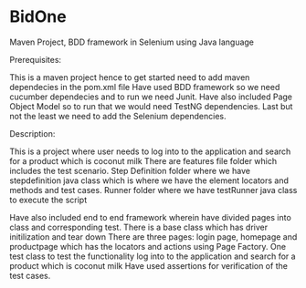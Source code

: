 # BidOne
Maven Project, BDD framework in Selenium using Java language

Prerequisites:

This is a maven project hence to get started need to add maven dependecies in the pom.xml file
Have used BDD framework so we need cucumber dependecies and to run we need Junit.
Have also included Page Object Model so to run that we would need TestNG dependencies.
Last but not the least we need to add the Selenium dependencies.

Description:

This is a project where user needs to log into to the application and search for a product which is coconut milk
There are features file folder which includes the test scenario.
Step Definition folder where we have stepdefinition java class which is where we have the element locators and methods and test cases.
Runner folder where we have testRunner java class to execute the script

Have also included end to end framework wherein have divided pages into class and corresponding test.
There is a base class which has driver initilization and tear down
There are three pages: login page, homepage and productpage which has the locators and actions using Page Factory.
One test class to test the functionality log into to the application and search for a product which is coconut milk
Have used assertions for verification of the test cases.
